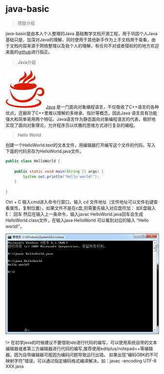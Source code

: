 # java-basic

> 项目介绍

java-basic是由本人个人整理的Java 
基础教学文档开源工程，用于巩固个人Java基础只是，加深对Java的理解，同时使用于其他新手作为上手文档用于查看，由于文档内容来源于网络整理以及我个人的理解，有任何不对或者侵权的的地方欢迎来我的[github](https://github.com/JordanHank/java-basic)进行指正。

> Java介绍

![logo](_media/java.png ':no-zoom') 
[Java](https://baike.baidu.com/item/Java/85979?fr=aladdin)
是一门面向对象编程语言，不仅吸收了C++语言的各种优点，还摒弃了C++里难以理解的多继承、指针等概念，因此Java
语言具有功能强大和简单易用两个特征。Java语言作为静态面向对象编程语言的代表，极好地实现了面向对象理论，允许程序员以优雅的思维方式进行复杂的编程。

> Hello World

创建一个HelloWorld.text的文本文件，用编辑器打开编写这个文件的代码，写入下面的代码另存为HelloWorld.java文件。

``` java
public class HelloWorld {

    public static void main(String [] args) {
        System.out.println("Hello world!");
    }

}

```

Ctrl + C 输入cmd进入命令行窗口，输入 cd 文件地址（文件地址可以文件右键查看属性，复制位置），如果文件不是在c盘,则需要先输入对应盘符加：  如E盘输入 E： 回车 然后在输入上一条命令，输入javac 
HelloWorld.java回车会生成HelloWorld.class文件，在输入java HelloWorld 可以看到对应的输入 “Hello world!”。

![HelloWorld执行结果](_media/helloWorld.png)

!> 在初学java的时候建议不要借助ide进行代码的编写，可以使用系统自带的文本编辑器或者第三方编辑器进行代码的编写,推荐使用editplus/notepad++等编辑器，因为自带编辑器可能因为编码问题导致运行出错。
如果出现“编码GBK的不可映射字符”错误，可以通过指定编码格式编译解决，如：javac -encoding UTF-8 XXX.java


